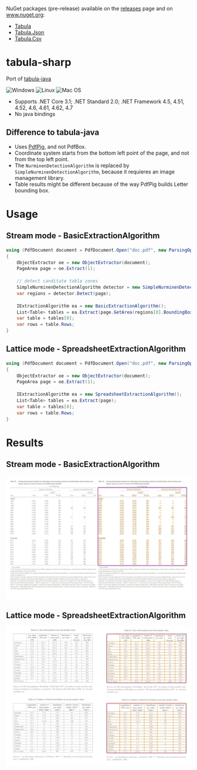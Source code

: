 NuGet packages (pre-release) available on the [releases](https://github.com/BobLd/tabula-sharp/releases) page and on www.nuget.org:
- [Tabula](https://www.nuget.org/packages/Tabula/0.1.0-alpha002)
- [Tabula.Json](https://www.nuget.org/packages/Tabula.Json/0.1.0-alpha002)
- [Tabula.Csv](https://www.nuget.org/packages/Tabula.Csv/0.1.0-alpha002)

# tabula-sharp
Port of [tabula-java](https://github.com/tabulapdf/tabula-java)

![Windows](https://github.com/BobLd/tabula-sharp/workflows/Windows/badge.svg)
![Linux](https://github.com/BobLd/tabula-sharp/workflows/Linux/badge.svg)
![Mac OS](https://github.com/BobLd/tabula-sharp/workflows/Mac%20OS/badge.svg)

- Supports .NET Core 3.1; .NET Standard 2.0; .NET Framework 4.5, 4.51, 4.52, 4.6, 4.61, 4.62, 4.7
- No java bindings

## Difference to tabula-java
- Uses [PdfPig](https://github.com/UglyToad/PdfPig), and not PdfBox.
- Coordinate system starts from the bottom left point of the page, and not from the top left point.
- The `NurminenDetectionAlgorithm` is replaced by `SimpleNurminenDetectionAlgorithm`, because it requieres an image management library.
- Table results might be different because of the way PdfPig builds Letter bounding box.

# Usage
## Stream mode - BasicExtractionAlgorithm
```csharp
using (PdfDocument document = PdfDocument.Open("doc.pdf", new ParsingOptions() { ClipPaths = true }))
{
	ObjectExtractor oe = new ObjectExtractor(document);
	PageArea page = oe.Extract(1);
	
	// detect canditate table zones
	SimpleNurminenDetectionAlgorithm detector = new SimpleNurminenDetectionAlgorithm();
	var regions = detector.Detect(page);
	
	IExtractionAlgorithm ea = new BasicExtractionAlgorithm();
	List<Table> tables = ea.Extract(page.GetArea(regions[0].BoundingBox)); // take first candidate area
	var table = tables[0];
	var rows = table.Rows;
}
```
## Lattice mode - SpreadsheetExtractionAlgorithm
```csharp
using (PdfDocument document = PdfDocument.Open("doc.pdf", new ParsingOptions() { ClipPaths = true }))
{
	ObjectExtractor oe = new ObjectExtractor(document);
	PageArea page = oe.Extract(1);

	IExtractionAlgorithm ea = new SpreadsheetExtractionAlgorithm();
	List<Table> tables = ea.Extract(page);
	var table = tables[0];
	var rows = table.Rows;
}
```

# Results
## Stream mode - BasicExtractionAlgorithm
![example](images/stream-us-018.png)
## Lattice mode - SpreadsheetExtractionAlgorithm
![example](images/lattice-eu-004.png)
